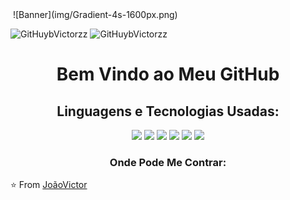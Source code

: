 <img src="">
![Banner](img/Gradient-4s-1600px.png)

![GitHuybVictorzz](https://github-readme-stats.vercel.app/api?username=GitHubVictorzz&theme=dark&show_icons=true)
![GitHuybVictorzz](https://github-readme-stats.vercel.app/api/top-langs/?username=GitHubVictorzz&theme=dark&langs_count=8)

<h1 align="center">
	Bem Vindo ao Meu GitHub
</h1>

<h2 align="center">
	Linguagens e Tecnologias Usadas:
</h2>

<p align="center">
	<img src="https://img.shields.io/badge/html5%20-%23E34F26.svg?&style=for-the-badge&logo=html5&logoColor=white" />
	<img src="https://img.shields.io/badge/css3%20-%231572B6.svg?&style=for-the-badge&logo=css3&logoColor=white" />
	<img src="https://img.shields.io/badge/javascript%20-%23323330.svg?&style=for-the-badge&logo=javascript&logoColor=%23F7DF1E" />
	<img src="https://img.shields.io/badge/git%20-%23F05033.svg?&style=for-the-badge&logo=git&logoColor=white" />
	<img src="https://img.shields.io/badge/github%20-%23121011.svg?&style=for-the-badge&logo=github&logoColor=white" />
	<img src="https://img.shields.io/badge/node.js%20-%2343853D.svg?&style=for-the-badge&logo=node.js&logoColor=white" />
</p>

<h3 align="center">
	Onde Pode Me Contrar:
</h3>

⭐️ From [JoãoVictor](https://github.com/GitHubVictorzz)
